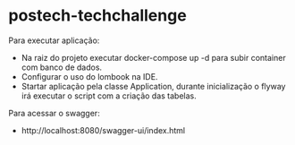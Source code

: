 # postech-techchallenge

Para executar aplicação:
- Na raiz do projeto executar docker-compose up -d para subir container com banco de dados.
- Configurar o uso do lombook na IDE.
- Startar aplicação pela classe Application, durante inicialização o flyway irá executar o script com a criação das tabelas.

Para acessar o swagger:
- http://localhost:8080/swagger-ui/index.html